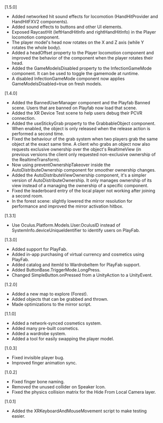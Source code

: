 [1.5.0]
- Added networked hit sound effects for locomotion (HandHitProvider and HandHitFXV2 components).
- Added sound effects to buttons and other UI elements.
- Exposed RaycastHit (leftHandHitInfo and rightHandHitInfo) in the Player locomotion component.
- The player model's head now rotates on the X and Z axis (while Y rotates the whole body).
- Added a headOffset property to the Player locomotion component and improved the behavior of the component when the player rotates their head.
- Added the GameModeIsDisabled property to the InfectionGameMode component. It can be used to toggle the gamemode at runtime.
- A disabled InfectionGameMode component now applies GameModeIsDisabled=true on fresh models.

[1.4.0]
- Added the BannedUserManager component and the Playfab Banned scene. Users that are banned on Playfab now load that scene.
- Added the XR Device Test scene to help users debug their PCVR connection.
- Added the useStickyGrab property to the GrabbableObject component. When enabled, the object is only released when the release action is performed a second time.
- Fixed the behaviour of the grab system when two players grab the same object at the exact same time. A client who grabs an object now also requests exclusive ownership over the object's RealtimeView (in previous versions the client only requested non-exclusive ownership of the RealtimeTransform).
- Now using preventOwnershipTakeover inside the AutoDistributeOwnership component for smoother ownership changes.
- Added the AutoDistributeViewOwnership component, it's a simpler version of AutoDistributeOwnership. It only manages ownership of its view instead of a managing the ownership of a specific component.
- Fixed the leaderboard entry of the local player not working after joining a second room.
- In the forest scene: slightly lowered the mirror resolution for performance and improved the mirror activation hitbox.

[1.3.1]
- Use Oculus.Platform.Models.User.OculusID instead of SystemInfo.deviceUniqueIdentifier to identify users on PlayFab.

[1.3.0]
- Added support for PlayFab.
- Added in-app purchasing of virtual currency and cosmetics using PlayFab.
- Added catalog and itemId to WardrobeItem for PlayFab support.
- Added ButtonBase.TriggerMode.LongPress.
- Changed SimpleButton.onPressed from a UnityAction to a UnityEvent.

[1.2.0]
- Added a new map to explore (Forest).
- Added objects that can be grabbed and thrown.
- Made optimizations to the mirror script.

[1.1.0]
- Added a network-synced cosmetics system.
- Added many pre-built cosmetics.
- Added a wardrobe system.
- Added a tool for easily swapping the player model.

[1.0.3]
- Fixed invisible player bug.
- Improved finger animation sync.

[1.0.2]
- Fixed finger bone naming.
- Removed the unused collider on Speaker Icon.
- Fixed the physics collision matrix for the Hide From Local Camera layer.

[1.0.1]
- Added the XRKeyboardAndMouseMovement script to make testing easier.
